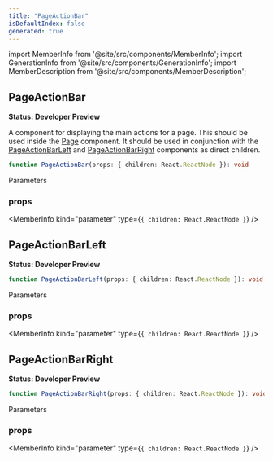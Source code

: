 ```yaml
---
title: "PageActionBar"
isDefaultIndex: false
generated: true
---
```

<!-- This file was generated from the Vendure source. Do not modify. Instead, re-run the "docs:build" script -->
import MemberInfo from '@site/src/components/MemberInfo';
import GenerationInfo from '@site/src/components/GenerationInfo';
import MemberDescription from '@site/src/components/MemberDescription';


## PageActionBar

<GenerationInfo sourceFile="packages/dashboard/src/lib/framework/layout-engine/page-layout.tsx" sourceLine="262" packageName="@vendure/dashboard" since="3.3.0" />

**Status: Developer Preview**

A component for displaying the main actions for a page. This should be used inside the <a href='/reference/dashboard/components/page#page'>Page</a> component.
It should be used in conjunction with the <a href='/reference/dashboard/components/page-action-bar#pageactionbarleft'>PageActionBarLeft</a> and <a href='/reference/dashboard/components/page-action-bar#pageactionbarright'>PageActionBarRight</a> components
as direct children.

```ts title="Signature"
function PageActionBar(props: { children: React.ReactNode }): void
```
Parameters

### props

<MemberInfo kind="parameter" type={`{ children: React.ReactNode }`} />



## PageActionBarLeft

<GenerationInfo sourceFile="packages/dashboard/src/lib/framework/layout-engine/page-layout.tsx" sourceLine="288" packageName="@vendure/dashboard" since="3.3.0" />

**Status: Developer Preview**

```ts title="Signature"
function PageActionBarLeft(props: { children: React.ReactNode }): void
```
Parameters

### props

<MemberInfo kind="parameter" type={`{ children: React.ReactNode }`} />



## PageActionBarRight

<GenerationInfo sourceFile="packages/dashboard/src/lib/framework/layout-engine/page-layout.tsx" sourceLine="300" packageName="@vendure/dashboard" since="3.3.0" />

**Status: Developer Preview**

```ts title="Signature"
function PageActionBarRight(props: { children: React.ReactNode }): void
```
Parameters

### props

<MemberInfo kind="parameter" type={`{ children: React.ReactNode }`} />

